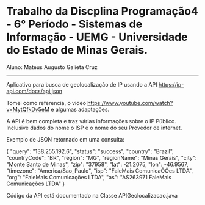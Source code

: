 # Trabalho da Discplina Programação4 - 6° Período - Sistemas de Informação - UEMG - Universidade do Estado de Minas Gerais.

Aluno: Mateus Augusto Galieta Cruz

--------------------------------------------------------

Aplicativo para busca de geolocalização de IP usando a API https://ip-api.com/docs/api:json

Tomei como referencia, o vídeo https://www.youtube.com/watch?v=MytQfkDv5eM e algumas adaptações.

A API é bem completa e traz várias informações sobre o IP Público. Inclusive dados do nome o ISP e o nome do seu Provedor de internet.

Exemplo de JSON retornado em uma consulta:

{
  "query": "138.255.192.6",
  "status": "success",
  "country": "Brazil",
  "countryCode": "BR",
  "region": "MG",
  "regionName": "Minas Gerais",
  "city": "Monte Santo de Minas",
  "zip": "37958",
  "lat": -21.2075,
  "lon": -46.9567,
  "timezone": "America/Sao_Paulo",
  "isp": "FaleMais ComunicaÔÔes LTDA",
  "org": "FaleMais Comunicações LTDA",
  "as": "AS263971 FaleMais Comunicações LTDA"
}

Código da API está documentado na Classe APIGeolocalizacao.java

